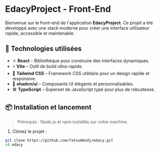 # EdacyProject - Front-End

Bienvenue sur le front-end de l'application **EdacyProject**. Ce projet a été développé avec une stack moderne pour créer une interface utilisateur rapide, accessible et maintenable.

## 🚀 Technologies utilisées

- ⚛️ **React** – Bibliothèque pour construire des interfaces dynamiques.
- ⚡ **Vite** – Outil de build ultra-rapide.
- 🎨 **Tailwind CSS** – Framework CSS utilitaire pour un design rapide et responsive.
- 💅 **shadcn/ui** – Composants UI élégants et personnalisables.
- 🛠 **TypeScript** – Superset de JavaScript typé pour plus de robustesse.

## 📦 Installation et lancement

> Prérequis : Node.js et npm installés sur votre machine.

1. Clonez le projet :

```bash
git clone https://github.com/fatoumbodj/edacy.git
cd edacy